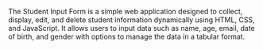 The Student Input Form is a simple web application designed to collect, display, edit, and delete student information dynamically using HTML, CSS, and JavaScript. It allows users to input data such as name, age, email, date of birth, and  gender with options to manage the data in a tabular format.
